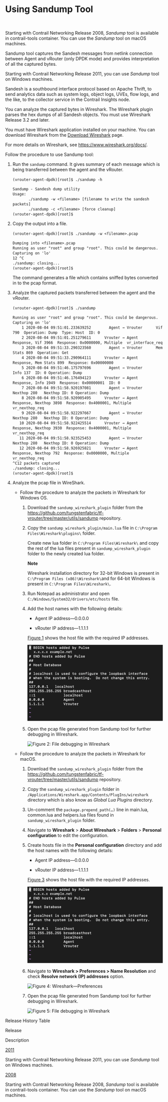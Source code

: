 # Using Sandump Tool​

 

<span id="jd0e10">Starting with Contrail Networking Release 2008,
*Sandump* tool is available in contrail-tools container. You can use the
*Sandump* tool on macOS machines.</span>

Sandump tool captures the Sandesh messages from netlink connection
between Agent and vRouter (only DPDK mode) and provides interpretation
of all the captured bytes.​

<span id="jd0e21">Starting with Contrail Networking Release 2011, you
can use *Sandump* tool on Windows machines.</span>

Sandesh is a southbound interface protocol based on Apache Thrift, to
send analytics data such as system logs, object logs, UVEs, flow logs,
and the like, to the collector service in the Contrail Insights node.

You can analyze the captured bytes in Wireshark. The Wireshark plugin
parses the hex dumps of all Sandesh objects. You must use Wireshark
Release 3.2 and later.

You must have Wireshark application installed on your machine. You can
download Wireshark from the [Download
Wireshark](https://www.wireshark.org/#download) page.

For more details on Wireshark, see <https://www.wireshark.org/docs/>.

Follow the procedure to use Sandump tool:

1.  <span id="jd0e44">Run the `sandump` command. It gives summary of
    each message which is being transferred between the agent and the
    vRouter.​</span>
    <div id="jd0e50" class="sample" dir="ltr">

    <div id="jd0e51" dir="ltr">

    ` (vrouter-agent-dpdk)[root]$ ./sandump -h `

    </div>

    <div class="output" dir="ltr">

        Sandump - Sandesh dump utility
        Usage:
               ./sandump -w <filename> [filename to write the sandesh packets]
               ./sandump -c <filename> [force cleanup]
        (vrouter-agent-dpdk)[root]$                                 

    </div>

    </div>

2.  <span id="jd0e55">Copy the output into a file.</span>

    <div id="jd0e58" class="sample" dir="ltr">

    <div id="jd0e59" dir="ltr">

    `(vrouter-agent-dpdk)[root]$ ./sandump -w <filename>.pcap `

    </div>

    <div class="output" dir="ltr">

        Dumping into <filename>.pcap
        Running as user "root" and group "root". This could be dangerous.
        Capturing on 'lo'
        12 ^C
        ./sandump: closing...
        (vrouter-agent-dpdk)[root]$

    </div>

    </div>

    The command generates a file which contains sniffed bytes converted
    in to the pcap format.

3.  <span id="jd0e65">Analyze the captured packets transferred between
    the agent and the vRouter.</span>
    <div id="jd0e68" class="sample" dir="ltr">

    <div id="jd0e69" dir="ltr">

    `(vrouter-agent-dpdk)[root]$ ./sandump`

    </div>

    <div class="output" dir="ltr">

        Running as user "root" and group "root". This could be dangerous.
        Capturing on 'lo'
            1 2020-08-04 09:51:01.233639252        Agent → Vrouter      Vif 790  Operation: Dump  Type: Host  ID: 0 
            2 2020-08-04 09:51:01.251279611      Vrouter → Agent        Response, Vif 3966  Response: 0x0000000, Multiple  vr_interface_req
            3 2020-08-04 09:51:33.290323560        Agent → Vrouter      Mem Stats 869  Operation: Get 
            4 2020-08-04 09:51:33.290964111      Vrouter → Agent        Response, Mem Stats 899  Response: 0x00000000  
            5 2020-08-04 09:51:46.175797696        Agent → Vrouter      Info 137  ID: 0 Operation: Dump 
            6 2020-08-04 09:51:46.176494123      Vrouter → Agent        Response, Info 1949  Response: 0x00000001  ID: 0 
            7 2020-08-04 09:51:58.920197081        Agent → Vrouter      Nexthop 280   Nexthop ID: 0 Operation: Dump 
            8 2020-08-04 09:51:58.920905495      Vrouter → Agent        Response, Nexthop 3898  Response: 0x4000001, Multiple  vr_nexthop_req
            9 2020-08-04 09:51:58.922297667        Agent → Vrouter      Nexthop 280   Nexthop ID: 0 Operation: Dump 
           10 2020-08-04 09:51:58.922425514      Vrouter → Agent        Response, Nexthop 3930  Response: 0x4000001, Multiple  vr_nexthop_req
           11 2020-08-04 09:51:58.923525453        Agent → Vrouter      Nexthop 280   Nexthop ID: 0 Operation: Dump 
           12 2020-08-04 09:51:58.926925821      Vrouter → Agent        Response, Nexthop 792  Response: 0x0000000, Multiple  vr_nexthop_req
        ^C12 packets captured
        ./sandump: closing...
        (vrouter-agent-dpdk)[root]$ 

    </div>

    </div>

4.  <span id="jd0e73">Analyze the pcap file in WireShark.</span>
    -   Follow the procedure to analyze the packets in Wireshark for
        Windows OS.

        1.  <span id="jd0e82">Download the `sandump_wireshark_plugin`
            folder from the
            <https://github.com/tungstenfabric/tf-vrouter/tree/master/utils/sandump>
            repository.</span>

        2.  <span id="jd0e91">Copy the
            `sandump_wireshark_plugin/main.lua` file in
            `C:\Program Files\Wireshark\plugins\` folder.</span>

            Create new <span class="kbd user-typing" v-pre="">lua</span>
            folder in `C:\Program Files\Wireshark\` and copy the rest of
            the lua files present in `sandump_wireshark_plugin` folder
            to the newly created <span class="kbd user-typing"
            v-pre="">lua</span> folder.

            **Note**

            Wireshark installation directory for 32-bit Windows is
            present in `C:\Program Files (x86)\Wireshark\`and for 64-bit
            Windows is present in `C:\Program Files\Wireshark\`.

        3.  <span id="jd0e123">Run Notepad as administrator and open
            `C:/Windows/System32/drivers/etc/hosts` file.</span>

        4.  <span id="jd0e129">​​​​​​​Add the host names with the
            following details:</span>

            -   Agent IP address—0.0.0.0

            -   vRouter IP address—1.1.1.1

            [Figure 1](sandump-tool.html#HostFile_win) shows the host
            file with the required IP addresses.

            ![Figure 1: host file](documentation/images/s009683.png)

        5.  <span id="jd0e146">Open the pcap file generated from Sandump
            tool for further debugging in Wireshark.</span>

            ![Figure 2: File debugging in
            Wireshark](documentation/images/s060107.png)

    -   Follow the procedure to analyze the packets in Wireshark for
        macOS.

        1.  <span id="jd0e158">Download the `sandump_wireshark_plugin`
            folder from the
            <https://github.com/tungstenfabric/tf-vrouter/tree/master/utils/sandump>
            repository.</span>

        2.  <span id="jd0e167">Copy the `sandump_wireshark_plugin`
            folder in
            `/Applications/Wireshark.app/Contents/PlugIns/wireshark`
            directory which is also know as *Global Lua Plugins*
            directory.</span>

        3.  <span id="jd0e179">Un-comment the `package.prepend_path(…)`
            line in main.lua, common.lua and helpers.lua files found in
            `sandump_wireshark_plugin` folder.</span>

        4.  <span id="jd0e188">Navigate to **Wireshark** &gt; **About
            Wireshark** &gt; **Folders** &gt; **Personal configuration**
            to edit the configuration.</span>

        5.  <span id="jd0e203">​​​​​​​Create hosts file in the
            **Personal configuration** directory and add the host names
            with the following details:</span>

            -   Agent IP address—0.0.0.0

            -   vRouter IP address—1.1.1.1

            [Figure 3](sandump-tool.html#HostFile) shows the host file
            with the required IP addresses.

            ![Figure 3: host file](documentation/images/s009683.png)

        6.  <span id="jd0e223">Navigate to **Wireshark &gt;
            Preferences &gt; Name Resolution** and check **Resolve
            network (IP) addresses** option.</span>

            ![Figure 4:
            Wireshark—Preferences](documentation/images/s060106.png)

        7.  <span id="jd0e236">Open the pcap file generated from Sandump
            tool for further debugging in Wireshark.</span>

            ![Figure 5: File debugging in
            Wireshark](documentation/images/s060107.png)

<div class="table">

<div class="caption">

Release History Table

</div>

<div class="table-row table-head">

<div class="table-cell">

Release

</div>

<div class="table-cell">

Description

</div>

</div>

<div class="table-row">

<div class="table-cell">

[2011](#jd0e21)

</div>

<div class="table-cell">

Starting with Contrail Networking Release 2011, you can use *Sandump*
tool on Windows machines.

</div>

</div>

<div class="table-row">

<div class="table-cell">

[2008](#jd0e10)

</div>

<div class="table-cell">

Starting with Contrail Networking Release 2008, *Sandump* tool is
available in contrail-tools container. You can use the *Sandump* tool on
macOS machines.

</div>

</div>

</div>

 
